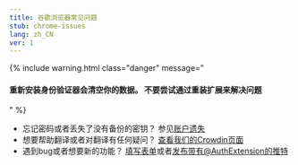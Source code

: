 ```yaml
---
title: 谷歌浏览器常见问题
stub: chrome-issues
lang: zh_CN
ver: 1
---
```



{% include warning.html class="danger" message="

<h4>重新安装身份验证器会清空你的数据。 不要尝试通过重装扩展来解决问题</h4>

" %}

- 忘记密码或者丢失了没有备份的密钥？ 参见[账户遗失](lost-codes)
- 想要帮助翻译或者对翻译有任何疑问？ [查看我们的Crowdin页面](https://crowdin.com/project/authenticator-firefox)
- 遇到bug或者想要新的功能？ [填写表单](https://github.com/Authenticator-Extension/Authenticator/issues/new/choose)或者[发布带有@AuthExtension的推特](https://twitter.com/intent/tweet?text=@AuthExtension)
